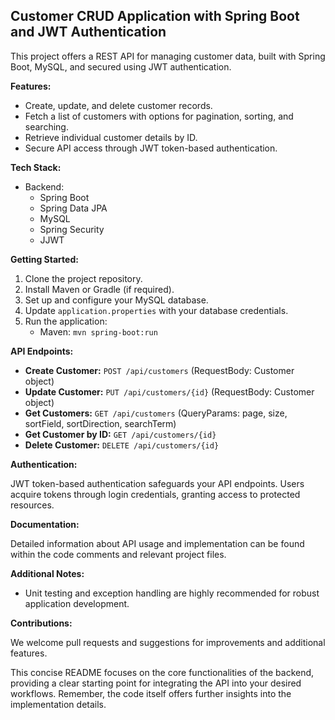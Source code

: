 ## Customer CRUD Application with Spring Boot and JWT Authentication

This project offers a REST API for managing customer data, built with Spring Boot, MySQL, and secured using JWT authentication.

**Features:**

* Create, update, and delete customer records.
* Fetch a list of customers with options for pagination, sorting, and searching.
* Retrieve individual customer details by ID.
* Secure API access through JWT token-based authentication.

**Tech Stack:**

* Backend:
    * Spring Boot
    * Spring Data JPA
    * MySQL
    * Spring Security
    * JJWT

**Getting Started:**

1. Clone the project repository.
2. Install Maven or Gradle (if required).
3. Set up and configure your MySQL database.
4. Update `application.properties` with your database credentials.
5. Run the application:
    * Maven: `mvn spring-boot:run`

**API Endpoints:**

* **Create Customer:** `POST /api/customers` (RequestBody: Customer object)
* **Update Customer:** `PUT /api/customers/{id}` (RequestBody: Customer object)
* **Get Customers:** `GET /api/customers` (QueryParams: page, size, sortField, sortDirection, searchTerm)
* **Get Customer by ID:** `GET /api/customers/{id}`
* **Delete Customer:** `DELETE /api/customers/{id}`

**Authentication:**

JWT token-based authentication safeguards your API endpoints. Users acquire tokens through login credentials, granting access to protected resources.

**Documentation:**

Detailed information about API usage and implementation can be found within the code comments and relevant project files.

**Additional Notes:**

* Unit testing and exception handling are highly recommended for robust application development.

**Contributions:**

We welcome pull requests and suggestions for improvements and additional features.

This concise README focuses on the core functionalities of the backend, providing a clear starting point for integrating the API into your desired workflows. Remember, the code itself offers further insights into the implementation details.
